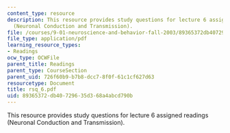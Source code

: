```yaml
---
content_type: resource
description: This resource provides study questions for lecture 6 assigned readings
  (Neuronal Conduction and Transmission).
file: /courses/9-01-neuroscience-and-behavior-fall-2003/89365372db40729635d368a4abcd790b_rsq_6.pdf
file_type: application/pdf
learning_resource_types:
- Readings
ocw_type: OCWFile
parent_title: Readings
parent_type: CourseSection
parent_uid: 726f60b9-b7b8-dcc7-8f0f-61c1cf627d63
resourcetype: Document
title: rsq_6.pdf
uid: 89365372-db40-7296-35d3-68a4abcd790b
---
```

This resource provides study questions for lecture 6 assigned readings (Neuronal Conduction and Transmission).

